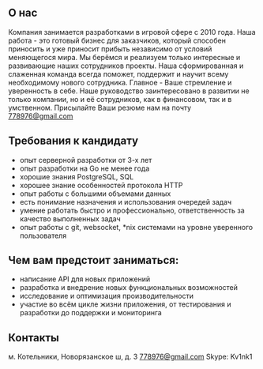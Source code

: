 ## О нас

Компания занимается разработками в игровой сфере с 2010 года. Наша работа - это готовый бизнес для заказчиков, который способен приносить и уже приносит прибыть независимо от условий меняющегося мира. Мы берёмся и реализуем только интересные и развивающие наших сотрудников проекты. Наша сформированная и слаженная команда всегда поможет, поддержит и научит всему необходимому нового сотрудника. Главное - Ваше стремление и уверенность в себе.  Наше руководство заинтересовано в развитии не только компании, но и её сотрудников, как в финансовом, так и в умственном.
Присылайте Ваши резюме нам на почту 778976@gmail.com

## Требования к кандидату
* опыт серверной разработки от 3-х лет 
* опыт разработки на Go не менее года
* хорошие знания PostgreSQL, SQL
* хорошее знание особенностей протокола HTTP
* опыт работы с большими объемами данных
* есть понимание назначения и использования очередей задач
* умение работать быстро и профессионально, ответственность за качество выполненных задач
* опыт работы с git, websocket, *nix системами на уровне уверенного пользователя


## Чем вам предстоит заниматься:

* написание API для новых приложений
* разработка и внедрение новых функциональных возможностей
* исследование и оптимизация производительности
* участие во всём цикле жизни приложения, от тестирования и разработки до поддержки и мониторинга


## Контакты

м. Котельники, Новорязанское ш, д. 3
778976@gmail.com
Skype: Kv1nk1
